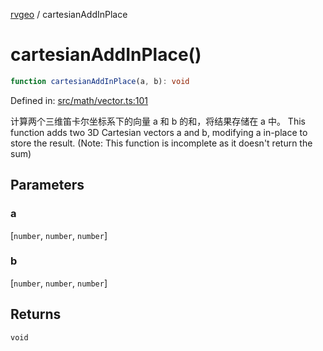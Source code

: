 [rvgeo](../index.md) / cartesianAddInPlace

# cartesianAddInPlace()

```ts
function cartesianAddInPlace(a, b): void
```

Defined in: [src/math/vector.ts:101](https://github.com/pzq123456/RVGeo/blob/e727f6f6e310621d656b74948bed9956ff45a613/src/math/vector.ts#L101)

计算两个三维笛卡尔坐标系下的向量 a 和 b 的和，将结果存储在 a 中。
This function adds two 3D Cartesian vectors a and b, modifying a in-place to store the result. (Note: This function is incomplete as it doesn't return the sum)

## Parameters

### a

\[`number`, `number`, `number`\]

### b

\[`number`, `number`, `number`\]

## Returns

`void`
